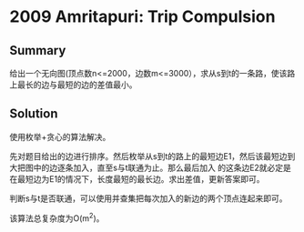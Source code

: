 # 2009 Amritapuri: Trip Compulsion
## Summary

给出一个无向图(顶点数n<=2000，边数m<=3000），求从s到t的一条路，使该路上最长的边与最短的边的差值最小。
## Solution

使用枚举+贪心的算法解决。

先对题目给出的边进行排序。然后枚举从s到t的路上的最短边E1，然后该最短边到大把图中的边逐条加入，直至s与t联通为止。那么最后加入 的这条边E2就必定是在最短边为E1的情况下，长度最短的最长边。求出差值，更新答案即可。

判断s与t是否联通，可以使用并查集把每次加入的新边的两个顶点连起来即可。

该算法总复杂度为O(m<sup>2</sup>)。 
